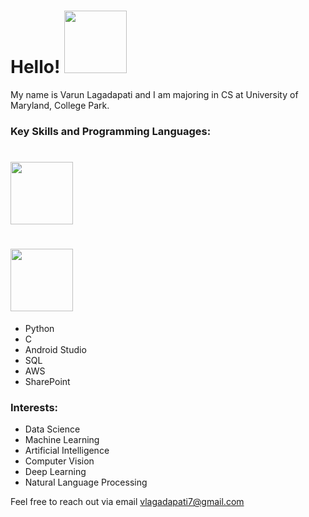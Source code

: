 # Hello! <img src="https://github.com/varun-lagadapati/About-Me/assets/123317278/52b6098d-4575-4478-a93c-b30da0da20f1" width="100" height="100">

My name is Varun Lagadapati and I am majoring in CS at University of Maryland, College Park.

### Key Skills and Programming Languages:

# <img src="https://github.com/varun-lagadapati/About-Me/assets/123317278/1bd331d3-2513-484e-bc6a-52dcf0c82a9a" width="100" height="100">

# <img src="https://github.com/varun-lagadapati/About-Me/assets/123317278/ff36cc2c-df82-41f2-9681-4c2588cb0c61" width="100" height="100"> 

- Python
- C
- Android Studio
- SQL
- AWS
- SharePoint

### Interests:

- Data Science 
- Machine Learning
- Artificial Intelligence
- Computer Vision
- Deep Learning
- Natural Language Processing

Feel free to reach out via email vlagadapati7@gmail.com
